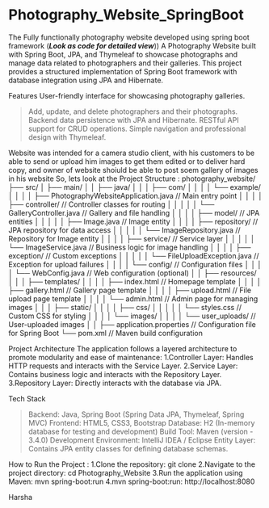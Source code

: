 # Photography_Website_SpringBoot
The Fully functionally photography website developed using spring boot framework
(***Look as code for detailed view***))
A Photography Website built with Spring Boot, JPA, and Thymeleaf to showcase photographs and manage data related to photographers and their galleries. This project provides a structured implementation of Spring Boot framework with database integration using JPA and Hibernate.

Features
User-friendly interface for showcasing photography galleries.
>Add, update, and delete photographers and their photographs.
>Backend data persistence with JPA and Hibernate.
>RESTful API support for CRUD operations.
>Simple navigation and professional design with Thymeleaf.

Website was intended for a camera studio client, with his customers to be able to send or upload him images to get them edited or to deliver hard copy, and owner of website shoiuld be able to post soem gallery of images in his website So, lets look at the Project Structure :
photography_website/
├── src/
│   ├── main/
│   │   ├── java/
│   │   │   ├── com/
│   │   │   │   └── example/
│   │   │   │       ├── PhotographyWebsiteApplication.java  // Main entry point
│   │   │   │       ├── controller/                         // Controller classes for routing
│   │   │   │       │   └── GalleryController.java          // Gallery and file handling
│   │   │   │       ├── model/                              // JPA entities
│   │   │   │       │   ├── Image.java                      // Image entity
│   │   │   │       ├── repository/                         // JPA repository for data access
│   │   │   │       │   └── ImageRepository.java            // Repository for Image entity
│   │   │   │       ├── service/                            // Service layer
│   │   │   │       │   └── ImageService.java               // Business logic for image handling
│   │   │   │       ├── exception/                          // Custom exceptions
│   │   │   │       │   └── FileUploadException.java        // Exception for upload failures
│   │   │   │       └── config/                             // Configuration files
│   │   │   │           └── WebConfig.java                  // Web configuration (optional)
│   │   ├── resources/
│   │   │   ├── templates/
│   │   │   │   ├── index.html                             // Homepage template
│   │   │   │   ├── gallery.html                           // Gallery page template
│   │   │   │   ├── upload.html                            // File upload page template
│   │   │   │   └── admin.html                             // Admin page for managing images
│   │   │   ├── static/
│   │   │   │   ├── css/
│   │   │   │   │   └── styles.css                         // Custom CSS for styling
│   │   │   │   └── images/
│   │   │   │       └── user_uploads/                      // User-uploaded images
│   │   ├── application.properties                          // Configuration file for Spring Boot
└── pom.xml                                                 // Maven build configuration

Project Architecture
The application follows a layered architecture to promote modularity and ease of maintenance:
1.Controller Layer: Handles HTTP requests and interacts with the Service Layer.
2.Service Layer: Contains business logic and interacts with the Repository Layer.
3.Repository Layer: Directly interacts with the database via JPA.

Tech Stack
>Backend: Java, Spring Boot (Spring Data JPA, Thymeleaf, Spring MVC)
>Frontend: HTML5, CSS3, Bootstrap
>Database: H2 (In-memory database for testing and development)
>Build Tool: Maven (version - 3.4.0)
>Development Environment: IntelliJ IDEA / Eclipse
>Entity Layer: Contains JPA entity classes for defining database schemas.

How to Run the Project : 
1.Clone the repository: git clone <repository-url>
2.Navigate to the project directory: cd Photography_Website
3.Run the application using Maven: mvn spring-boot:run
4.mvn spring-boot:run: http://localhost:8080


Harsha
